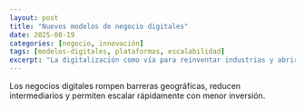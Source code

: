 ```yaml
---
layout: post
title: "Nuevos modelos de negocio digitales"
date: 2025-08-19
categories: [negocio, innovación]
tags: [modelos-digitales, plataformas, escalabilidad]
excerpt: "La digitalización como vía para reinventar industrias y abrir nuevas oportunidades empresariales."
---
```


Los negocios digitales rompen barreras geográficas, reducen intermediarios y permiten escalar rápidamente con menor inversión.

<!-- Desarrollo del artículo -->
